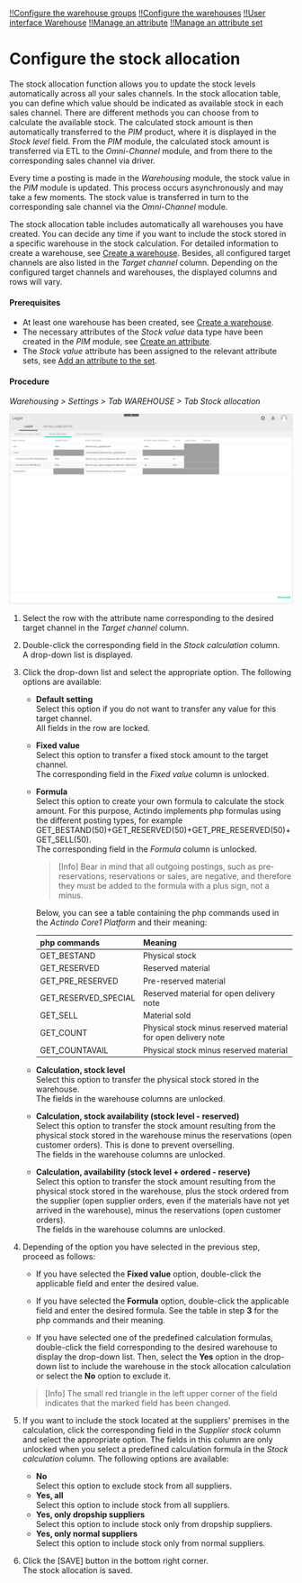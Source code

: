 [!!Configure the warehouse groups](./01_ConfigureWarehouseGroups.md)
[!!Configure the warehouses](./02_ConfigureWarehouses.md)
[!!User interface Warehouse](../UserInterface/03a_Warehouse.md)
[!!Manage an attribute](../../PIM/Integration/01_ManageAttributes.md)
[!!Manage an attribute set](../../DataHub/Integration/02_ManageAttributeSets.md)


# Configure the stock allocation

The stock allocation function allows you to update the stock levels automatically across all your sales channels. In the stock allocation table, you can define which value should be indicated as available stock in each sales channel. There are different methods you can choose from to calculate the available stock. The calculated stock amount is then automatically transferred to the *PIM* product, where it is displayed in the *Stock level* field. From the *PIM* module, the calculated stock amount is transferred via ETL to the *Omni-Channel* module, and from there to the corresponding sales channel via driver. 

Every time a posting is made in the *Warehousing* module, the stock value in the *PIM* module is updated. This process occurs asynchronously and may take a few moments. The stock value is transferred in turn to the corresponding sale channel via the *Omni-Channel* module.

The stock allocation table includes automatically all warehouses you have created. You can decide any time if you want to include the stock stored in a specific warehouse in the stock calculation. For detailed information to create a warehouse, see [Create a warehouse](./02_ConfigureWarehouses.md#create-a-warehouse). Besides, all configured target channels are also listed in the *Target channel* column. Depending on the configured target channels and warehouses, the displayed columns and rows will vary. 

#### Prerequisites

- At least one warehouse has been created, see [Create a warehouse](./02_ConfigureWarehouses.md#create-a-warehouse).
- The necessary attributes of the *Stock value* data type have been created in the *PIM* module, see [Create an attribute](../../PIM/Integration/01_ManageAttributes.md#create-an-attribute). 
- The *Stock value* attribute has been assigned to the relevant attribute sets, see [Add an attribute to the set](../../DataHub/Integration/02_ManageAttributeSets.md#add-an-attribute-to-the-set). 

#### Procedure 

*Warehousing > Settings > Tab WAREHOUSE > Tab Stock allocation*

![Stock allocation](../../Assets/Screenshots/RetailSuiteWarehousing/Settings/Warehouse/StockAllocation/StockAllocation.png "[Stock allocation]")

1. Select the row with the attribute name corresponding to the desired target channel in the *Target channel* column.

2. Double-click the corresponding field in the *Stock calculation* column.   
    A drop-down list is displayed.

3. Click the drop-down list and select the appropriate option. The following options are available:  
      
    - **Default setting**  
        Select this option if you do not want to transfer any value for this target channel.  
        All fields in the row are locked.  

    - **Fixed value**  
        Select this option to transfer a fixed stock amount to the target channel.   
        The corresponding field in the *Fixed value* column is unlocked. 

    - **Formula**  
        Select this option to create your own formula to calculate the stock amount. For this purpose, Actindo implements php formulas using the different posting types, for example GET_BESTAND(50)+GET_RESERVED(50)+GET_PRE_RESERVED(50)+GET_SELL(50).  
        The corresponding field in the *Formula* column is unlocked. 

        > [Info] Bear in mind that all outgoing postings, such as pre-reservations, reservations or sales, are negative, and therefore they must be added to the formula with a plus sign, not a minus. 

        Below, you can see a table containing the php commands used in the *Actindo Core1 Platform* and their meaning:

        | php commands | Meaning |
        | ------------ | ---------------- |
        | GET_BESTAND | Physical stock |
        | GET_RESERVED | Reserved material |
        | GET_PRE_RESERVED | Pre-reserved material |
        | GET_RESERVED_SPECIAL | Reserved material for open delivery note |
        | GET_SELL | Material sold |
        | GET_COUNT | Physical stock minus reserved material for open delivery note |
        | GET_COUNTAVAIL | Physical stock minus reserved material |
        
    - **Calculation, stock level**  
        Select this option to transfer the physical stock stored in the warehouse.  
        The fields in the warehouse columns are unlocked.
        
    - **Calculation, stock availability (stock level - reserved)**  
        Select this option to transfer the stock amount resulting from the physical stock stored in the warehouse minus the reservations (open customer orders). This is done to prevent overselling.  
        The fields in the warehouse columns are unlocked.

    - **Calculation, availability (stock level + ordered - reserve)**   
        Select this option to transfer the stock amount resulting from the physical stock stored in the warehouse, plus the stock ordered from the supplier (open supplier orders, even if the materials have not yet arrived in the warehouse), minus the reservations (open customer orders).  
        The fields in the warehouse columns are unlocked.

4. Depending of the option you have selected in the previous step, proceed as follows:

    - If you have selected the **Fixed value** option, double-click the applicable field and enter the desired value.  

    - If you have selected the **Formula** option, double-click the applicable field and enter the desired formula. See the table in step **3** for the php commands and their meaning. 

    - If you have selected one of the predefined calculation formulas, double-click the field corresponding to the desired warehouse to display the drop-down list. Then, select the **Yes** option in the drop-down list to include the warehouse in the stock allocation calculation or select the **No** option to exclude it.

    > [Info] The small red triangle in the left upper corner of the field indicates that the marked field has been changed.  

5. If you want to include the stock located at the suppliers' premises in the calculation, click the corresponding field in the *Supplier stock* column and select the appropriate option. The fields in this column are only unlocked when you select a predefined calculation formula in the *Stock calculation* column. The following options are available:

    - **No**  
        Select this option to exclude stock from all suppliers.
    - **Yes, all**  
        Select this option to include stock from all suppliers.
    - **Yes, only dropship suppliers**    
        Select this option to include stock only from dropship suppliers.
    - **Yes, only normal suppliers**  
        Select this option to include stock only from normal suppliers.

6. Click the [SAVE] button in the bottom right corner.   
    The stock allocation is saved. 
    





